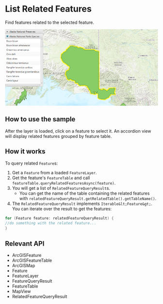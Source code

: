 # List Related Features

Find features related to the selected feature.

![](ListRelatedFeatures.png)

## How to use the sample

After the layer is loaded, click on a feature to select it. An accordion view will display related features
grouped by feature table.

## How it works

To query related `Feature`s:

1.  Get a `Feature` from a loaded `FeatureLayer`.
2.  Get the feature's `FeatureTable` and call `featureTable.queryRelatedFeaturesAsync(feature)`.
3.  You will get a list of `RelatedFeatureQueryResult`s.
    *   You can get the name of the table containing the related features with `relatedFeatureQueryResult.getRelatedTable().getTableName()`.
4. The `RelatedFeatureQueryResult` implements `Iterable&lt;Feature&gt;`. You can iterate over the result to get the features:
  ```java
  for (Feature feature: relatedFeatureQueryResult) {
  //do something with the related feature...
  }
  ```

## Relevant API

*   ArcGISFeature
*   ArcGISFeatureTable
*   ArcGISMap
*   Feature
*   FeatureLayer
*   FeatureQueryResult
*   FeatureTable
*   MapView
*   RelatedFeatureQueryResult
